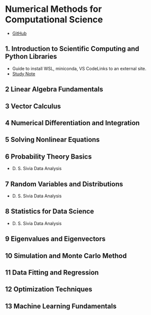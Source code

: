 # Numerical Methods for Computational Science

* [GitHub](https://github.com/MarkusHohle/UC-Berkeley/tree/main/Chem-273/Summer-2025)

## 1. Introduction to Scientific Computing and Python Libraries

* Guide to install WSL, miniconda, VS CodeLinks to an external site.
* [Study Note](https://github.com/SEUNGHO-Y00/MSSE/blob/main/CHEM273/Introduction.md)

## 2 Linear Algebra Fundamentals

## 3 Vector Calculus

## 4 Numerical Differentiation and Integration

## 5 Solving Nonlinear Equations

## 6 Probability Theory Basics

* D. S. Sivia Data Analysis

## 7 Random Variables and Distributions

* D. S. Sivia Data Analysis

## 8 Statistics for Data Science

* D. S. Sivia Data Analysis

## 9 Eigenvalues and Eigenvectors

## 10 Simulation and Monte Carlo Method

## 11 Data Fitting and Regression

## 12 Optimization Techniques

## 13 Machine Learning Fundamentals
